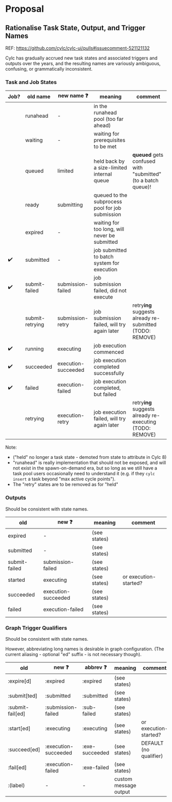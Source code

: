 # Proposal

## Rationalise Task State, Output, and Trigger Names

REF: https://github.com/cylc/cylc-ui/pulls#issuecomment-521121132

Cylc has gradually accrued new task states and associated triggers and outputs
over the years, and the resulting names are variously ambiguous, confusing, or
grammatically inconsistent.

### Task and Job States

| Job?  | old name      | new name :question: | meaning | comment |
|--     | --              |----               | ---     | ---     | 
|       | runahead        |  -                | in the runahead pool (too far ahead) | |
|       | waiting         | -                 | waiting for prerequisites to be met |
|       | queued          | limited           | held back by a size-limited internal queue | **queued** gets confused with "submitted" (to a batch queue)! |
|       | ready           | submitting        | queued to the subprocess pool for job submission | | 
|       | expired         | -                 | waiting for too long, will never be submitted | | 
| :heavy_check_mark:  | submitted       | -                 | job submitted to batch system for execution | | 
| :heavy_check_mark:  | submit-failed   | submission-failed | job submission failed, did not execute | | 
|     | submit-retrying | submission-retry  | job submission failed, will try again later | retry**ing** suggests already re-submitted (TODO: REMOVE) |
| :heavy_check_mark:  | running         | executing         | job execution commenced | | 
| :heavy_check_mark:  | succeeded       | execution-succeeded | job execution completed successfully | | 
| :heavy_check_mark:  | failed          | execution-failed  | job execution completed, but failed | | 
|     | retrying        | execution-retry   | job execution failed, will try again later | retry**ing** suggests already re-executing (TODO: REMOVE) | 

Note:
- ("held" no longer a task state - demoted from state to attribute in Cylc 8)
- "runahead" is really implementation that should not be exposed, and will not
  exist in the spawn-on-demand era, but so long as we still have a task pool
  users occasionally need to understand it (e.g. if they `cylc insert` a task
  beyond "max active cycle points").
- The "retry" states are to be removed as for "held"

### Outputs

Should be consistent with state names.

| old             | new :question:      | meaning       | comment |
|----             |----                 | ---           | ---     | 
| expired         | -                   | (see states)  |         |
| submitted       | -                   | (see states)  |         |
| submit-failed   | submission-failed   | (see states)  |         |
| started         | executing           | (see states)  | or execution-started? |
| succeeded       | execution-succeeded | (see states)  |          |
| failed          | execution-failed    | (see states)  |          |

### Graph Trigger Qualifiers

Should be consistent with state names.

However, abbreviating long names is desirable in graph configuration. (The
current aliasing - optional "ed" suffix - is not necessary though).

| old                | new :question:       | abbrev :question:  | meaning      | comment  |
|----                |----                  |----                | ---          | ---      | 
| :expire[d]         | :expired             | :expired           | (see states) |          |
| :submit[ted]       | :submitted           | :submitted         | (see states) |          | 
| :submit-fail[ed]   | :submission-failed   | :sub-failed        | (see states) |          | 
| :start[ed]         | :executing           | :executing         | (see states) | or execution-started?  | 
| :succeed[ed]       | :execution-succeeded | :exe-succeeded     | (see states) | DEFAULT (no qualifier) | 
| :fail[ed]          | :execution-failed    | :exe-failed        | (see states) |          | 
| :(label)           | -                    | -                  | custom message output   |
